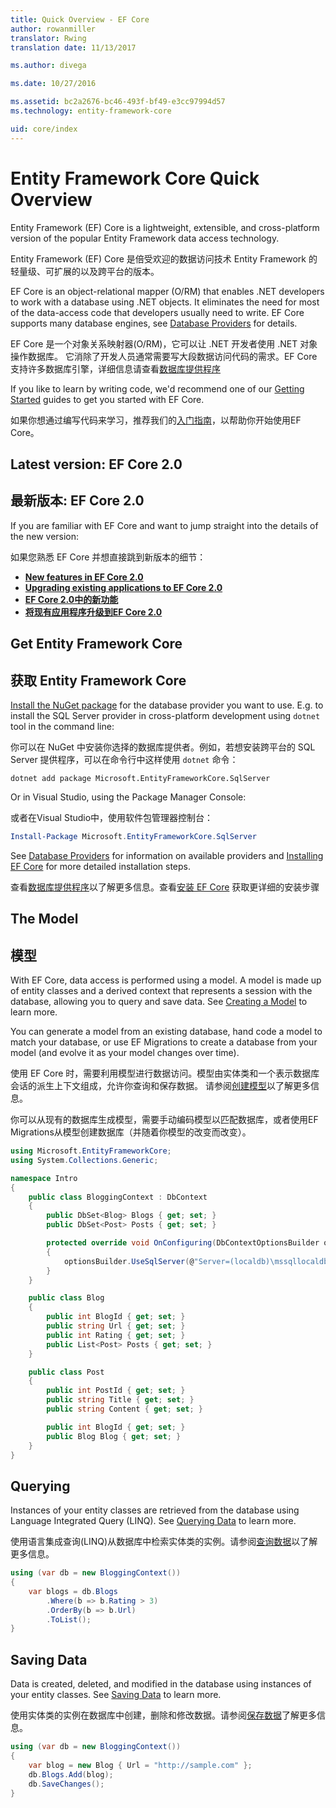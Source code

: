 ```yaml
---
title: Quick Overview - EF Core
author: rowanmiller
translator: Rwing
translation date: 11/13/2017

ms.author: divega

ms.date: 10/27/2016

ms.assetid: bc2a2676-bc46-493f-bf49-e3cc97994d57
ms.technology: entity-framework-core

uid: core/index
---
```


# Entity Framework Core Quick Overview

Entity Framework (EF) Core is a lightweight, extensible, and cross-platform version of the popular Entity Framework data access technology.

Entity Framework (EF) Core 是倍受欢迎的数据访问技术 Entity Framework 的轻量级、可扩展的以及跨平台的版本。

EF Core is an object-relational mapper (O/RM) that enables .NET developers to work with a database using .NET objects. It eliminates the need for most of the data-access code that developers usually need to write. EF Core supports many database engines, see [Database Providers](providers/index.md) for details.

EF Core 是一个对象关系映射器(O/RM)，它可以让 .NET 开发者使用 .NET 对象操作数据库。 它消除了开发人员通常需要写大段数据访问代码的需求。EF Core 支持许多数据库引擎，详细信息请查看[数据库提供程序](providers/index.md)

If you like to learn by writing code, we'd recommend one of our [Getting Started](get-started/index.md) guides to get you started with EF Core.

如果你想通过编写代码来学习，推荐我们的[入门指南](get-started/index.md)，以帮助你开始使用EF Core。

## Latest version: EF Core 2.0
## 最新版本: EF Core 2.0

If you are familiar with EF Core and want to jump straight into the details of the new version:

如果您熟悉 EF Core 并想直接跳到新版本的细节：

- **[New features in EF Core 2.0](what-is-new/index.md)**
- **[Upgrading existing applications to EF Core 2.0](miscellaneous/1x-2x-upgrade.md)**
- **[EF Core 2.0中的新功能](what-is-new/index.md)**
- **[将现有应用程序升级到EF Core 2.0](miscellaneous/1x-2x-upgrade.md)**


## Get Entity Framework Core
## 获取 Entity Framework Core

[Install the NuGet package](https://docs.nuget.org/ndocs/quickstart/use-a-package) for the database provider you want to use. E.g. to install the SQL Server provider in cross-platform development using `dotnet` tool in the command line:

你可以在 NuGet 中安装你选择的数据库提供者。例如，若想安装跨平台的 SQL Server 提供程序，可以在命令行中这样使用 `dotnet` 命令：

``` console
dotnet add package Microsoft.EntityFrameworkCore.SqlServer
```

Or in Visual Studio, using the Package Manager Console:

或者在Visual Studio中，使用软件包管理器控制台：

``` PowerShell
Install-Package Microsoft.EntityFrameworkCore.SqlServer
```
See [Database Providers](providers/index.md) for information on available providers and [Installing EF Core](get-started/install/index.md) for more detailed installation steps.

查看[数据库提供程序](providers/index.md)以了解更多信息。查看[安装 EF Core](get-started/install/index.md) 获取更详细的安装步骤

## The Model
## 模型

With EF Core, data access is performed using a model. A model is made up of entity classes and a derived context that represents a session with the database, allowing you to query and save data. See [Creating a Model](modeling/index.md) to learn more.

You can generate a model from an existing database, hand code a model to match your database, or use EF Migrations to create a database from your model (and evolve it as your model changes over time).

使用 EF Core 时，需要利用模型进行数据访问。模型由实体类和一个表示数据库会话的派生上下文组成，允许你查询和保存数据。 请参阅[创建模型](modeling/index.md)以了解更多信息。

你可以从现有的数据库生成模型，需要手动编码模型以匹配数据库，或者使用EF Migrations从模型创建数据库（并随着你模型的改变而改变）。

``` csharp
using Microsoft.EntityFrameworkCore;
using System.Collections.Generic;

namespace Intro
{
    public class BloggingContext : DbContext
    {
        public DbSet<Blog> Blogs { get; set; }
        public DbSet<Post> Posts { get; set; }

        protected override void OnConfiguring(DbContextOptionsBuilder optionsBuilder)
        {
            optionsBuilder.UseSqlServer(@"Server=(localdb)\mssqllocaldb;Database=MyDatabase;Trusted_Connection=True;");
        }
    }

    public class Blog
    {
        public int BlogId { get; set; }
        public string Url { get; set; }
        public int Rating { get; set; }
        public List<Post> Posts { get; set; }
    }

    public class Post
    {
        public int PostId { get; set; }
        public string Title { get; set; }
        public string Content { get; set; }

        public int BlogId { get; set; }
        public Blog Blog { get; set; }
    }
}
```

## Querying

Instances of your entity classes are retrieved from the database using Language Integrated Query (LINQ). See [Querying Data](querying/index.md) to learn more.

使用语言集成查询(LINQ)从数据库中检索实体类的实例。请参阅[查询数据](querying/index.md)以了解更多信息。

``` csharp
using (var db = new BloggingContext())
{
    var blogs = db.Blogs
        .Where(b => b.Rating > 3)
        .OrderBy(b => b.Url)
        .ToList();
}
```

## Saving Data

Data is created, deleted, and modified in the database using instances of your entity classes. See [Saving Data](saving/index.md) to learn more.

使用实体类的实例在数据库中创建，删除和修改数据。请参阅[保存数据](saving/index.md)了解更多信息。

``` csharp
using (var db = new BloggingContext())
{
    var blog = new Blog { Url = "http://sample.com" };
    db.Blogs.Add(blog);
    db.SaveChanges();
}
```

